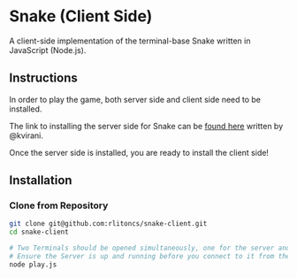 # Snake (Client Side)
A client-side implementation of the terminal-base Snake written in JavaScript (Node.js).


## Instructions
In order to play the game, both server side and client side need to be installed.

The link to installing the server side for Snake can be [found here](https://github.com/rlitoncs/snek-multiplayer) written by @kvirani.

Once the server side is installed, you are ready to install the client side!

## Installation
### Clone from Repository
```bash
git clone git@github.com:rlitoncs/snake-client.git
cd snake-client

# Two Terminals should be opened simultaneously, one for the server and one for the client.
# Ensure the Server is up and running before you connect to it from the client side
node play.js
```




